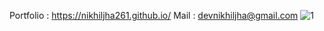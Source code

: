 Portfolio : https://nikhiljha261.github.io/
Mail : devnikhiljha@gmail.com
![1](https://user-images.githubusercontent.com/63747907/111261344-58c4ec80-8648-11eb-988f-f7d09fffc6f9.PNG)
